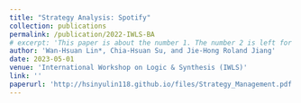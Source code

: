 ```yaml
---
title: "Strategy Analysis: Spotify"
collection: publications
permalink: /publication/2022-IWLS-BA
# excerpt: 'This paper is about the number 1. The number 2 is left for future work.'
author: 'Wan-Hsuan Lin*, Chia-Hsuan Su, and Jie-Hong Roland Jiang'
date: 2023-05-01
venue: 'International Workshop on Logic & Synthesis (IWLS)'
link: ''
paperurl: 'http://hsinyulin118.github.io/files/Strategy_Management.pdf'
---
```

<!-- This paper is about the number 1. The number 2 is left for future work. -->

